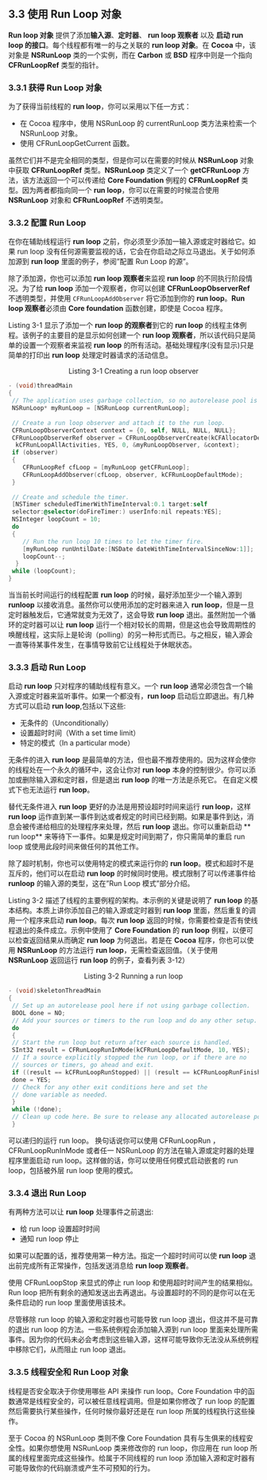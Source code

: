 ## 3.3 使用 Run Loop 对象

**Run loop 对象** 提供了添加**输入源**、**定时器**、 **run loop 观察者** 以及 **启动 run loop 的接口**。每个线程都有唯一的与之关联的 **run loop 对象**。在 **Cocoa** 中，该对象是 **NSRunLoop** 类的一个实例，而在 **Carbon** 或 **BSD** 程序中则是一个指向 **CFRunLoopRef** 类型的指针。

### 3.3.1 获得 Run Loop 对象

为了获得当前线程的 **run loop**，你可以采用以下任一方式：
* 在 Cocoa 程序中，使用 NSRunLoop 的 currentRunLoop 类方法来检索一个 NSRunLoop 对象。
* 使用 CFRunLoopGetCurrent 函数。

虽然它们并不是完全相同的类型，但是你可以在需要的时候从 **NSRunLoop** 对象中获取 **CFRunLoopRef** 类型。**NSRunLoop** 类定义了一个 **getCFRunLoop** 方法，该方法返回一个可以传递给 **Core Foundation** 例程的 **CFRunLoopRef** 类型。因为两者都指向同一个 **run loop**，你可以在需要的时候混合使用 **NSRunLoop** 对象和 **CFRunLoopRef** 不透明类型。

### 3.3.2 配置 Run Loop

在你在辅助线程运行 **run loop** 之前，你必须至少添加一输入源或定时器给它。如果 run loop 没有任何源需要监视的话，它会在你启动之际立马退出。关于如何添加源到 **run loop** 里面的例子，参阅”配置 Run Loop 的源”。

除了添加源，你也可以添加 **run loop 观察者**来监视 **run loop** 的不同执行阶段情况。为了给 **run loop** 添加一个观察者，你可以创建 **CFRunLoopObserverRef** 不透明类型，并使用 `CFRunLoopAddObserver` 将它添加到你的 **run loop**。**Run loop 观察者**必须由 **Core foundation** 函数创建，即使是 Cocoa 程序。

Listing 3-1 显示了添加一个 **run loop 的观察者**到它的 **run loop** 的线程主体例程。该例子的主要目的是显示如何创建一个 **run loop 观察者**，所以该代码只是简单的设置一个观察者来监视 **run loop** 的所有活动。基础处理程序(没有显示)只是简单的打印出 **run loop** 处理定时器请求的活动信息。

<p align=center>Listing 3-1  Creating a run loop observer

``` Objective-C
- (void)threadMain
{
 // The application uses garbage collection, so no autorelease pool is needed.
 NSRunLoop* myRunLoop = [NSRunLoop currentRunLoop];
 
 // Create a run loop observer and attach it to the run loop.
 CFRunLoopObserverContext context = {0, self, NULL, NULL, NULL};
 CFRunLoopObserverRef observer = CFRunLoopObserverCreate(kCFAllocatorDefault,
  kCFRunLoopAllActivities, YES, 0, &myRunLoopObserver, &context);
 if (observer)
 {
    CFRunLoopRef cfLoop = [myRunLoop getCFRunLoop];
    CFRunLoopAddObserver(cfLoop, observer, kCFRunLoopDefaultMode);
 }
 
 // Create and schedule the timer.
 [NSTimer scheduledTimerWithTimeInterval:0.1 target:self
 selector:@selector(doFireTimer:) userInfo:nil repeats:YES];
 NSInteger loopCount = 10;
 do
 {
    // Run the run loop 10 times to let the timer fire.
    [myRunLoop runUntilDate:[NSDate dateWithTimeIntervalSinceNow:1]];
    loopCount--;
  }
 while (loopCount);
}
```

当当前长时间运行的线程配置 **run loop** 的时候，最好添加至少一个输入源到 **runloop** 以接收消息。虽然你可以使用添加的定时器来进入 **run loop**，但是一旦定时器触发后，它通常就变为无效了，这会导致 **run loop** 退出。虽然附加一个循环的定时器可以让 **run loop** 运行一个相对较长的周期，但是这也会导致周期性的唤醒线程，这实际上是轮询（polling）的另一种形式而已。与之相反，输入源会一直等待某事件发生，在事情导致前它让线程处于休眠状态。

### 3.3.3 启动 Run Loop

启动 **run loop** 只对程序的辅助线程有意义。一个 **run loop** 通常必须包含一个输入源或定时器来监听事件。如果一个都没有，**run loop** 启动后立即退出。有几种方式可以启动 **run loop**,包括以下这些:

* 无条件的（Unconditionally）
* 设置超时时间（With a set time limit）
* 特定的模式（In a particular mode）

无条件的进入 **run loop** 是最简单的方法，但也最不推荐使用的。因为这样会使你的线程处在一个永久的循环中，这会让你对 **run loop** 本身的控制很少。你可以添加或删除输入源和定时器，但是退出 **run loop** 的唯一方法是杀死它。 在自定义模式下也无法运行 **run loop**。

替代无条件进入 **run loop** 更好的办法是用预设超时时间来运行 **run loop**，这样 **run loop** 运作直到某一事件到达或者规定的时间已经到期。如果是事件到达，消息会被传递给相应的处理程序来处理，然后 **run loop** 退出。你可以重新启动 ** run loop** 来等待下一事件。如果是规定时间到期了，你只需简单的重启 run loop 或使用此段时间来做任何的其他工作。

除了超时机制，你也可以使用特定的模式来运行你的 **run loop**。模式和超时不是互斥的，他们可以在启动 **run loop** 的时候同时使用。模式限制了可以传递事件给 **runloop** 的输入源的类型，这在”Run Loop 模式”部分介绍。

Listing 3-2 描述了线程的主要例程的架构。本示例的关键是说明了 **run loop** 的基本结构。本质上讲你添加自己的输入源或定时器到 **run loop** 里面，然后重复的调用一个程序来启动 **run loop**。每次 **run loop** 返回的时候，你需要检查是否有使线程退出的条件成立。示例中使用了 **Core Foundation** 的 **run loop** 例程，以便可以检查返回结果从而确定 **run loop** 为何退出。若是在 **Cocoa** 程序，你也可以使用 **NSRunLoop** 的方法运行 **run loop**，无需检查返回值。（关于使用 **NSRunLoop** 返回运行 **run loop** 的例子，查看列表 3-12）

<p align=center> Listing 3-2 Running a run loop

```Objective-C
- (void)skeletonThreadMain
{
 // Set up an autorelease pool here if not using garbage collection.
 BOOL done = NO;
 // Add your sources or timers to the run loop and do any other setup.
 do
 {
 // Start the run loop but return after each source is handled.
 SInt32 result = CFRunLoopRunInMode(kCFRunLoopDefaultMode, 10, YES);
 // If a source explicitly stopped the run loop, or if there are no
 // sources or timers, go ahead and exit.
 if ((result == kCFRunLoopRunStopped) || (result == kCFRunLoopRunFinished))
 done = YES;
 // Check for any other exit conditions here and set the
 // done variable as needed.
 }
 while (!done);
 // Clean up code here. Be sure to release any allocated autorelease pools.
 }
```

可以递归的运行 run loop。 换句话说你可以使用 CFRunLoopRun ，CFRunLoopRunInMode 或者任一 NSRunLoop 的方法在输入源或定时器的处理程序里面启动 run loop。这样做的话，你可以使用任何模式启动嵌套的 run loop，包括被外层 run loop 使用的模式。


### 3.3.4 退出 Run Loop

有两种方法可以让 **run loop** 处理事件之前退出:
* 给 run loop 设置超时时间
* 通知 run loop 停止

如果可以配置的话，推荐使用第一种方法。指定一个超时时间可以使 **run loop** 退出前完成所有正常操作，包括发送消息给 **run loop 观察者**。

使用 CFRunLoopStop 来显式的停止 run loop 和使用超时时间产生的结果相似。Run loop 把所有剩余的通知发送出去再退出。与设置超时的不同的是你可以在无条件启动的 run loop 里面使用该技术。

尽管移除 run loop 的输入源和定时器也可能导致 run loop 退出，但这并不是可靠的退出 run loop 的方法。一些系统例程会添加输入源到 run loop 里面来处理所需事件。因为你的代码未必会考虑到这些输入源，这样可能导致你无法没从系统例程中移除它们，从而阻止 run loop 退出。

### 3.3.5 线程安全和 Run Loop 对象

线程是否安全取决于你使用哪些 API 来操作 run loop。Core Foundation 中的函数通常是线程安全的，可以被任意线程调用。但是如果你修改了 run loop 的配置然后需要执行某些操作，任何时候你最好还是在 run loop 所属的线程执行这些操作。

至于 Cocoa 的 NSRunLoop 类则不像 Core Foundation 具有与生俱来的线程安全性。如果你想使用 NSRunLoop 类来修改你的 run loop，你应用在 run loop 所属的线程里面完成这些操作。给属于不同线程的 run loop 添加输入源和定时器有可能导致你的代码崩溃或产生不可预知的行为。

